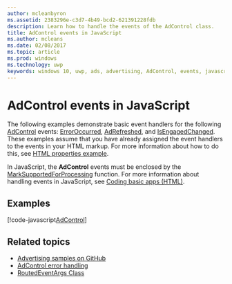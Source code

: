```yaml
---
author: mcleanbyron
ms.assetid: 2383296e-c3d7-4b49-bcd2-621391228fdb
description: Learn how to handle the events of the AdControl class.
title: AdControl events in JavaScript
ms.author: mcleans
ms.date: 02/08/2017
ms.topic: article
ms.prod: windows
ms.technology: uwp
keywords: windows 10, uwp, ads, advertising, AdControl, events, javascript
---
```


# AdControl events in JavaScript

The following examples demonstrate basic event handlers for the following [AdControl](https://msdn.microsoft.com/library/windows/apps/microsoft.advertising.winrt.ui.adcontrol.aspx) events: [ErrorOccurred](https://msdn.microsoft.com/library/windows/apps/xaml/microsoft.advertising.winrt.ui.adcontrol.erroroccurred.aspx), [AdRefreshed](https://msdn.microsoft.com/library/windows/apps/xaml/microsoft.advertising.winrt.ui.adcontrol.adrefreshed.aspx), and [IsEngagedChanged](https://msdn.microsoft.com/library/windows/apps/xaml/microsoft.advertising.winrt.ui.adcontrol.isengagedchanged.aspx). These examples assume that you have already assigned the event handlers to the events in your HTML markup. For more information about how to do this, see [HTML properties example](html-properties-example.md).

In JavaScript, the **AdControl** events must be enclosed by the [MarkSupportedForProcessing](http://msdn.microsoft.com/library/windows/apps/Hh967819.aspx) function. For more information about handling events in JavaScript, see [Coding basic apps (HTML)](https://msdn.microsoft.com/library/windows/apps/hh780660.aspx#adding-event-handlers).

## Examples

[!code-javascript[AdControl](./code/AdvertisingSamples/AdControlSamples/js/main.js#EventHandlers)]

## Related topics

* [Advertising samples on GitHub](http://aka.ms/githubads)
* [AdControl error handling](adcontrol-error-handling.md)
* [RoutedEventArgs Class](http://msdn.microsoft.com/library/system.windows.routedeventargs.aspx)

 

 
